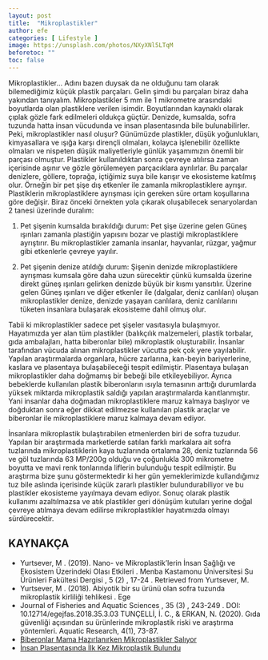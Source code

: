 ```yaml
---
layout: post
title:  "Mikroplastikler"
author: efe
categories: [ Lifestyle ]
image: https://unsplash.com/photos/NXyXNl5LTqM
beforetoc: ""
toc: false
---
```

Mikroplastikler… Adını bazen duysak da ne olduğunu tam olarak bilemediğimiz küçük plastik parçaları. Gelin şimdi bu parçaları biraz daha yakından tanıyalım. 
Mikroplastikler 5 mm ile 1 mikrometre arasındaki boyutlarda olan plastiklere verilen isimdir. Boyutlarından kaynaklı olarak çıplak gözle fark edilmeleri oldukça güçtür. Denizde, kumsalda, sofra tuzunda hatta insan vücudunda ve insan plasentasında bile bulunabilirler. Peki, mikroplastikler nasıl oluşur? Günümüzde plastikler, düşük yoğunlukları, kimyasallara ve ışığa karşı dirençli olmaları, kolayca işlenebilir özellikte olmaları ve nispeten düşük maliyetleriyle günlük yaşamımızın önemli bir parçası olmuştur. Plastikler kullanıldıktan sonra çevreye atılırsa zaman içerisinde aşınır ve gözle görülemeyen parçacıklara ayrılırlar. Bu parçalar denizlere, göllere, toprağa, içtiğimiz suya bile karışır ve ekosisteme katılmış olur. Örneğin bir pet şişe dış etkenler ile zamanla mikroplastiklere ayrışır. Plastiklerin mikroplastiklere ayrışması için gereken süre ortam koşullarına göre değişir. Biraz önceki örnekten yola çıkarak oluşabilecek senaryolardan 2 tanesi üzerinde duralım: 

1.	Pet şişenin kumsalda bırakıldığı durum: Pet şişe üzerine gelen Güneş ışınları zamanla plastiğin yapısını bozar ve plastiği mikroplastiklere ayrıştırır. Bu mikroplastikler zamanla insanlar, hayvanlar, rüzgar, yağmur gibi etkenlerle çevreye yayılır.

2.	Pet şişenin denize atıldığı durum: Şişenin denizde mikroplastiklere ayrışması kumsala göre daha uzun sürecektir çünkü kumsalda üzerine direkt güneş ışınları gelirken denizde büyük bir kısmı yansıtılır. Üzerine gelen Güneş ışınları ve diğer etkenler ile (dalgalar, deniz canlıları) oluşan mikroplastikler denize, denizde yaşayan canlılara, deniz canlılarını tüketen insanlara bulaşarak ekosisteme dahil olmuş olur.

Tabii ki mikroplastikler sadece pet şişeler vasıtasıyla bulaşmıyor. Hayatımızda yer alan tüm plastikler (balıkçılık malzemeleri, plastik torbalar, gıda ambalajları, hatta biberonlar bile) mikroplastik oluşturabilir. İnsanlar tarafından vücuda alınan mikroplastikler vücutta pek çok yere yayılabilir. Yapılan araştırmalarda organlara, hücre zarlarına, kan-beyin bariyerlerine, kaslara ve plasentaya bulaşabileceği tespit edilmiştir. Plasentaya bulaşan mikroplastikler daha doğmamış bir bebeği bile etkileyebiliyor. Ayrıca bebeklerde kullanılan plastik biberonların ısıyla temasının arttığı durumlarda yüksek miktarda mikroplastik saldığı yapılan araştırmalarda kanıtlanmıştır. Yani insanlar daha doğmadan mikroplastiklere maruz kalmaya başlıyor ve doğduktan sonra eğer dikkat edilmezse kullanılan plastik araçlar ve biberonlar ile mikroplastiklere maruz kalmaya devam ediyor.

İnsanlara mikroplastik bulaştırabilen etmenlerden biri de sofra tuzudur. Yapılan bir araştırmada marketlerde satılan farklı markalara ait sofra tuzlarında mikroplastiklerin kaya tuzlarında ortalama 28, deniz tuzlarında 56 ve göl tuzlarında 63 MP/200g olduğu ve çoğunlukla 300 mikrometre boyutta ve mavi renk tonlarında liflerin bulunduğu tespit edilmiştir. Bu araştırma bize şunu göstermektedir ki her gün yemeklerimizde kullandığımız tuz bile aslında içerisinde küçük zararlı plastikler bulundurabiliyor ve bu plastikler ekosisteme yayılmaya devam ediyor. 
Sonuç olarak plastik kullanımı azaltılmazsa ve atık plastikler geri dönüşüm kutuları yerine doğal çevreye atılmaya devam edilirse mikroplastikler hayatımızda olmayı sürdürecektir. 

## KAYNAKÇA
- Yurtsever, M . (2019). Nano- ve Mikroplastik’lerin İnsan Sağlığı ve Ekosistem Üzerindeki Olası Etkileri . Menba Kastamonu Üniversitesi Su Ürünleri Fakültesi Dergisi , 5 (2) , 17-24 . Retrieved from Yurtsever, M.  
- Yurtsever, M . (2018). Abiyotik bir su ürünü olan sofra tuzunda mikroplastik kirliliği tehlikesi . Ege 
- Journal of Fisheries and Aquatic Sciences , 35 (3) , 243-249 . DOI: 10.12714/egejfas.2018.35.3.03 
TUNÇELLİ, İ. C., & ERKAN, N. (2020). Gıda güvenliği açısından su ürünlerinde mikroplastik riski ve araştırma yöntemleri. Aquatic Research, 4(1), 73-87. 
- [Biberonlar Mama Hazırlanırken Mikroplastikler Salıyor](https://www.aa.com.tr/tr/saglik/biberonlar-mama-hazirlanirken-mikroplastikler-saliyor/2012585  )
- [İnsan Plasentasında İlk Kez Mikroplastik Bulundu](https://evrimagaci.org/insan-plasentasinda-ilk-kez-mikroplastik-bulundu-10255#  )

